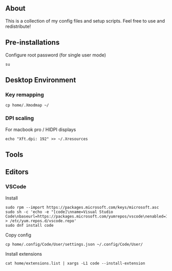 ## About

This is a collection of my config files and setup scripts. Feel free to use and redistribute!

## Pre-installations

Configure root password (for single user mode)

    su

## Desktop Environment

### Key remapping

    cp home/.Xmodmap ~/

### DPI scaling

For macbook pro / HIDPI displays

    echo "Xft.dpi: 192" >> ~/.Xresources

## Tools

## Editors

### VSCode

Install

    sudo rpm --import https://packages.microsoft.com/keys/microsoft.asc
    sudo sh -c 'echo -e "[code]\nname=Visual Studio Code\nbaseurl=https://packages.microsoft.com/yumrepos/vscode\nenabled=1\ngpgcheck=1\ngpgkey=https://packages.microsoft.com/keys/microsoft.asc" > /etc/yum.repos.d/vscode.repo'
    sudo dnf install code

Copy config

    cp home/.config/Code/User/settings.json ~/.config/Code/User/

Install extensions

    cat home/extensions.list | xargs -L1 code --install-extension
